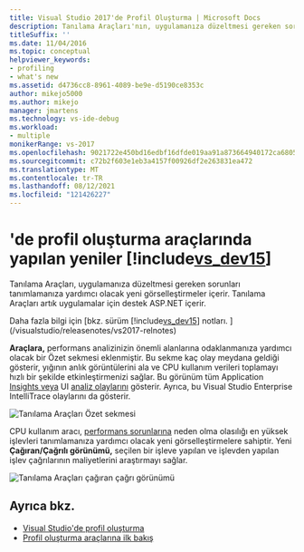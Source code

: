 ```yaml
---
title: Visual Studio 2017'de Profil Oluşturma | Microsoft Docs
description: Tanılama Araçları'nın, uygulamanıza düzeltmesi gereken sorunları tanımlamanıza yardımcı olacak yeni görselleştirmeler içerir.
titleSuffix: ''
ms.date: 11/04/2016
ms.topic: conceptual
helpviewer_keywords:
- profiling
- what's new
ms.assetid: d4736cc8-8961-4089-be9e-d5190ce8353c
author: mikejo5000
ms.author: mikejo
manager: jmartens
ms.technology: vs-ide-debug
ms.workload:
- multiple
monikerRange: vs-2017
ms.openlocfilehash: 9021722e450bd16edbf16dfde019aa91a873664940172ca68055cd03a99bf565
ms.sourcegitcommit: c72b2f603e1eb3a4157f00926df2e263831ea472
ms.translationtype: MT
ms.contentlocale: tr-TR
ms.lasthandoff: 08/12/2021
ms.locfileid: "121426227"
---
```

# <a name="whats-new-in-profiling-tools-in-includevs_dev15"></a>'de profil oluşturma araçlarında yapılan yeniler [!include[vs_dev15](../misc/includes/vs_dev15_md.md)]

Tanılama Araçları, uygulamanıza düzeltmesi gereken sorunları tanımlamanıza yardımcı olacak yeni görselleştirmeler içerir. Tanılama Araçları artık uygulamalar için destek ASP.NET içerir.

Daha fazla bilgi için [bkz. sürüm [!include[vs_dev15](../misc/includes/vs_dev15_md.md)] notları. ](/visualstudio/releasenotes/vs2017-relnotes)

**Araçlara,** performans analizinizin önemli alanlarına odaklanmanıza yardımcı olacak bir Özet sekmesi eklenmiştir. Bu sekme kaç olay meydana geldiği gösterir, yığının anlık görüntülerini ala ve CPU kullanım verileri toplamayı hızlı bir şekilde etkinleştirmenizi sağlar. Bu görünüm tüm Application [Insights veya](/azure/azure-monitor/app/visual-studio) UI [analiz olaylarını](/visualstudio/releasenotes/vs2017-relnotes) gösterir. Ayrıca, bu Visual Studio Enterprise IntelliTrace olaylarını da gösterir.

![Tanılama Araçları Özet sekmesi](../profiling/media/diag-tools-summary-tab-2.png "DiagToolsSummaryTab")

CPU kullanım aracı, [performans sorunlarına](../profiling/Beginners-Guide-to-Performance-Profiling.md) neden olma olasılığı en yüksek işlevleri tanımlamanıza yardımcı olacak yeni görselleştirmelere sahiptir. Yeni **Çağıran/Çağrılı görünümü,** seçilen bir işleve yapılan ve işlevden yapılan işlev çağrılarının maliyetlerini araştırmayı sağlar.

![Tanılama Araçları çağıran çağrı görünümü](../profiling/media/diag-tools-caller-callee-2.png "DiagToolsCallerCallee")

## <a name="see-also"></a>Ayrıca bkz.

- [Visual Studio'de profil oluşturma](../profiling/index.yml)
- [Profil oluşturma araçlarına ilk bakış](../profiling/profiling-feature-tour.md)